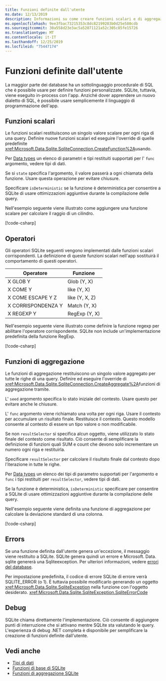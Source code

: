 ```yaml
---
title: Funzioni definite dall'utente
ms.date: 12/13/2019
description: Informazioni su come creare funzioni scalari e di aggregazione definite dall'utente.
ms.openlocfilehash: 9ee3fbac73215353c8dc82199203b0d25e580cdb
ms.sourcegitcommit: 30a558d23e3ac5a52071121a52c305c85fe15726
ms.translationtype: MT
ms.contentlocale: it-IT
ms.lasthandoff: 12/25/2019
ms.locfileid: "75447174"
---
```

# <a name="user-defined-functions"></a>Funzioni definite dall'utente

La maggior parte dei database ha un sottolinguaggio procedurale di SQL che è possibile usare per definire funzioni personalizzate. SQLite, tuttavia, viene eseguito in-process con l'app. Anziché dover apprendere un nuovo dialetto di SQL, è possibile usare semplicemente il linguaggio di programmazione dell'app.

## <a name="scalar-functions"></a>Funzioni scalari

Le funzioni scalari restituiscono un singolo valore scalare per ogni riga di una query. Definire nuove funzioni scalari ed eseguire l'override di quelle predefinite <xref:Microsoft.Data.Sqlite.SqliteConnection.CreateFunction%2A>usando.

Per [Data types](types.md) un elenco di parametri e tipi restituiti supportati per l' `func` argomento, vedere tipi di dati.

Se si `state` specifica l'argomento, il valore passerà a ogni chiamata della funzione. Usare questa operazione per evitare chiusure.

Specificare `isDeterministic` se la funzione è deterministica per consentire a SQLite di usare ottimizzazioni aggiuntive durante la compilazione delle query.

Nell'esempio seguente viene illustrato come aggiungere una funzione scalare per calcolare il raggio di un cilindro.

[!code-csharp[](../../../../samples/snippets/standard/data/sqlite/ScalarFunctionSample/Program.cs?name=snippet_CreateFunction)]

## <a name="operators"></a>Operatori

Gli operatori SQLite seguenti vengono implementati dalle funzioni scalari corrispondenti. La definizione di queste funzioni scalari nell'app sostituirà il comportamento di questi operatori.

| Operatore          | Funzione      |
| ----------------- | ------------- |
| X GLOB Y          | Glob (Y, X)    |
| X COME Y          | like (Y, X)    |
| X COME ESCAPE Y Z | like (Y, X, Z) |
| X CORRISPONDENZA Y         | Match (Y, X)   |
| X REGEXP Y        | RegExp (Y, X)  |

Nell'esempio seguente viene illustrato come definire la funzione regexp per abilitare l'operatore corrispondente. SQLite non include un'implementazione predefinita della funzione RegExp.

[!code-csharp[](../../../../samples/snippets/standard/data/sqlite/RegularExpressionSample/Program.cs?name=snippet_Regex)]

## <a name="aggregate-functions"></a>Funzioni di aggregazione

Le funzioni di aggregazione restituiscono un singolo valore aggregato per tutte le righe di una query. Definire ed eseguire l'override di <xref:Microsoft.Data.Sqlite.SqliteConnection.CreateAggregate%2A>funzioni di aggregazione tramite.

L' `seed` argomento specifica lo stato iniziale del contesto. Usare questo per evitare anche le chiusure.

L' `func` argomento viene richiamato una volta per ogni riga. Usare il contesto per accumulare un risultato finale. Restituisce il contesto. Questo modello consente al contesto di essere un tipo valore o non modificabile.

Se non `resultSelector` si specifica alcun oggetto, viene utilizzato lo stato finale del contesto come risultato. Ciò consente di semplificare la definizione di funzioni quali SUM e count che devono solo incrementare un numero ogni riga e restituirla.

Specificare `resultSelector` per calcolare il risultato finale dal contesto dopo l'iterazione in tutte le righe.

Per [Data types](types.md) un elenco dei tipi di parametro supportati per l'argomento e `func` i tipi restituiti per `resultSelector`, vedere tipi di dati.

Se la funzione è deterministica, `isDeterministic` specificare per consentire a SQLite di usare ottimizzazioni aggiuntive durante la compilazione delle query.

Nell'esempio seguente viene definita una funzione di aggregazione per calcolare la deviazione standard di una colonna.

[!code-csharp[](../../../../samples/snippets/standard/data/sqlite/AggregateFunctionSample/Program.cs?name=snippet_CreateAggregate)]

## <a name="errors"></a>Errors

Se una funzione definita dall'utente genera un'eccezione, il messaggio viene restituito a SQLite. SQLite genera quindi un errore e Microsoft. Data. sqlite genererà una Sqliteexception. Per ulteriori informazioni, vedere [errori del database](database-errors.md).

Per impostazione predefinita, il codice di errore SQLite di errore verrà SQLITE_ERROR (o 1). È tuttavia possibile modificarlo generando un oggetto <xref:Microsoft.Data.Sqlite.SqliteException> nella funzione con l'oggetto desiderato. <xref:Microsoft.Data.Sqlite.SqliteException.SqliteErrorCode>

## <a name="debugging"></a>Debug

SQLite chiama direttamente l'implementazione. Ciò consente di aggiungere punti di interruzione che si attivano mentre SQLite sta valutando le query. L'esperienza di debug .NET completa è disponibile per semplificare la creazione di funzioni definite dall'utente.

## <a name="see-also"></a>Vedi anche

* [Tipi di dati](types.md)
* [Funzioni di base di SQLite](https://www.sqlite.org/lang_corefunc.html)
* [Funzioni di aggregazione SQLite](https://www.sqlite.org/lang_aggfunc.html)
